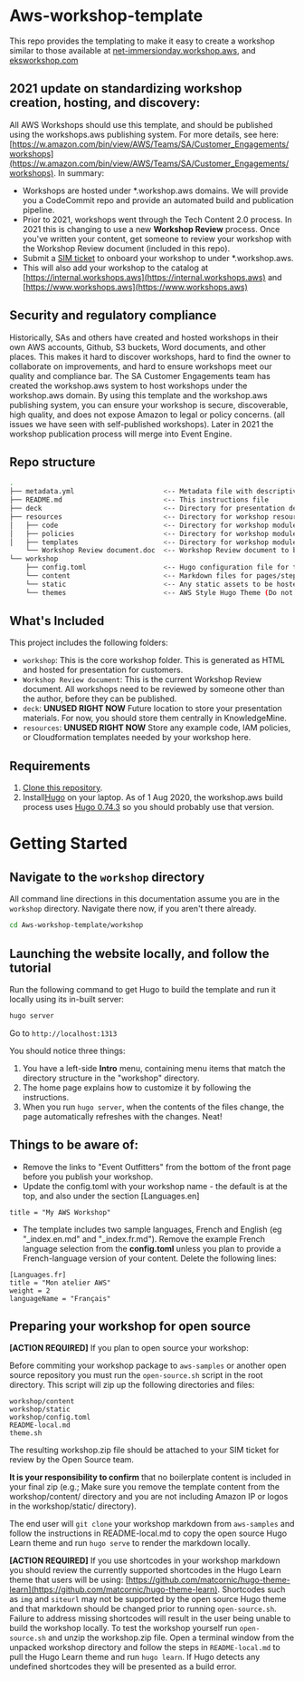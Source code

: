 # Aws-workshop-template

This repo provides the templating to make it easy to create a workshop similar to those available at [net-immersionday.workshop.aws](https://net-immersionday.workshop.aws/), and [eksworkshop.com](https://eksworkshop.com/)


## 2021 update on standardizing workshop creation, hosting, and discovery:

All AWS Workshops should use this template, and should be published using the workshops.aws publishing system. For more details, see here: [https://w.amazon.com/bin/view/AWS/Teams/SA/Customer_Engagements/workshops](https://w.amazon.com/bin/view/AWS/Teams/SA/Customer_Engagements/workshops). In summary:

* Workshops are hosted under *.workshop.aws domains. We will provide you a CodeCommit repo and provide an automated build and publication pipeline.
* Prior to 2021, workshops went through the Tech Content 2.0 process. In 2021 this is changing to use a new **Workshop Review** process. Once you've written your content, get someone to review your workshop with the Workshop Review document (included in this repo).
* Submit a [SIM ticket](https://issues.amazon.com/issues/create?template=fe213816-f990-466a-962c-6f1ffc895167) to onboard your workshop to under *.workshop.aws.
* This will also add your workshop to the catalog at [https://internal.workshops.aws](https://internal.workshops.aws) and [https://www.workshops.aws](https://www.workshops.aws)

## Security and regulatory compliance
Historically, SAs and others have created and hosted workshops in their own AWS accounts, Github, S3 buckets, Word documents, and other places. This makes it hard to discover workshops, hard to find the owner to collaborate on improvements, and hard to ensure workshops meet our quality and compliance bar. The SA Customer Engagements team has created the workshop.aws system to host workshops under the workshop.aws domain. By using this template and the workshop.aws publishing system, you can ensure your workshop is secure, discoverable, high quality, and does not expose Amazon to legal or policy concerns. (all issues we have seen with self-published workshops). Later in 2021 the workshop publication process will merge into Event Engine.


## Repo structure

```bash
.
├── metadata.yml                      <-- Metadata file with descriptive information about the workshop
├── README.md                         <-- This instructions file
├── deck                              <-- Directory for presentation deck (Future use)
├── resources                         <-- Directory for workshop resources (Future use)
│   ├── code                          <-- Directory for workshop modules code
│   ├── policies                      <-- Directory for workshop modules IAM Roles and Policies
│   ├── templates                     <-- Directory for workshop modules CloudFormation templates
    └── Workshop Review document.doc  <-- Workshop Review document to be completed before your workshop is published
└── workshop                          
    ├── config.toml                   <-- Hugo configuration file for the workshop website
    └── content                       <-- Markdown files for pages/steps in workshop
    └── static                        <-- Any static assets to be hosted alongside the workshop (ie. images, scripts, documents, etc)
    └── themes                        <-- AWS Style Hugo Theme (Do not edit!)
```

## What's Included

This project includes the following folders:

* `workshop`: This is the core workshop folder. This is generated as HTML and hosted for presentation for customers.
* `Workshop Review document`: This is the current Workshop Review document. All workshops need to be reviewed by someone other than the author, before they can be published.
* `deck`: **UNUSED RIGHT NOW** Future location to store your presentation materials. For now, you should store them centrally in KnowledgeMine. 
* `resources`:  **UNUSED RIGHT NOW** Store any example code, IAM policies, or Cloudformation templates needed by your workshop here.


## Requirements

1. [Clone this repository](https://help.github.com/articles/fork-a-repo/).
2. Install[Hugo](https://gohugo.io/overview/quickstart/) on your laptop. As of 1 Aug 2020, the workshop.aws build process uses [Hugo 0.74.3](https://github.com/gohugoio/hugo/releases/tag/v0.74.3) so you should probably use that version.


# Getting Started

## Navigate to the `workshop` directory

All command line directions in this documentation assume you are in the `workshop` directory. Navigate there now, if you aren't there already.

```bash
cd Aws-workshop-template/workshop
```

## Launching the website locally, and follow the tutorial

Run the following command to get Hugo to build the template and run it locally using its in-built server:

```bash
hugo server
```

Go to `http://localhost:1313`

You should notice three things:

1. You have a left-side **Intro** menu, containing menu items that match the directory structure in the "workshop" directory.
2. The home page explains how to customize it by following the instructions.
3. When you run `hugo server`, when the contents of the files change, the page automatically refreshes with the changes. Neat!


## Things to be aware of:

* Remove the links to "Event Outfitters" from the bottom of the front page before you publish your workshop.
* Update the config.toml with your workshop name - the default is at the top, and also under the section [Languages.en]
```
title = "My AWS Workshop"
```
* The template includes two sample languages, French and English (eg "_index.en.md" and "_index.fr.md"). Remove the example French language selection from the **config.toml** unless you plan to provide a French-language version of your content. Delete the following lines:
```
[Languages.fr]
title = "Mon atelier AWS"
weight = 2
languageName = "Français"
```

## Preparing your workshop for open source

**[ACTION REQUIRED]** If you plan to open source your workshop:

Before commiting your workshop package to `aws-samples` or another open source repository you must run the `open-source.sh` script in the root directory. This script will zip up the following directories and files: 

```
workshop/content
workshop/static
workshop/config.toml
README-local.md
theme.sh 
```

The resulting workshop.zip file should be attached to your SIM ticket for review by the Open Source team.

**It is your responsibility to confirm** that no boilerplate content is included in your final zip (e.g.; Make sure you remove the template content from the workshop/content/ directory and you are not including Amazon IP or logos in the workshop/static/ directory).

The end user will `git clone` your workshop markdown from `aws-samples` and follow the instructions in README-local.md to copy the open source Hugo Learn theme and run `hugo serve` to render the markdown locally.

**[ACTION REQUIRED]** If you use shortcodes in your workshop markdown you should review the currently supported shortcodes in the Hugo Learn theme that users will be using: [https://github.com/matcornic/hugo-theme-learn](https://github.com/matcornic/hugo-theme-learn). Shortcodes such as `img` and `siteurl` may not be supported by the open source Hugo theme and that markdown should be changed prior to running `open-source.sh`. Failure to address missing shortcodes will result in the user being unable to build the workshop locally. To test the workshop yourself run `open-source.sh` and unzip the workshop.zip file. Open a terminal window from the unpacked workshop directory and follow the steps in `README-local.md` to pull the Hugo Learn theme and run `hugo learn`. If Hugo detects any undefined shortcodes they will be presented as a build error. 
